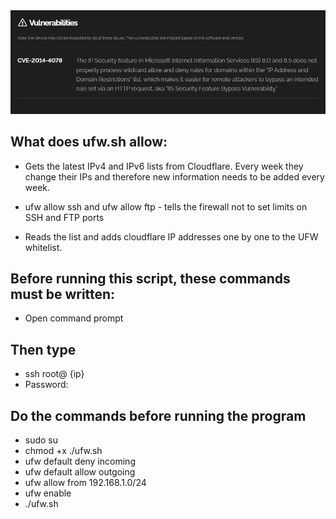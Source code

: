 <div align="center"><img src="image.PNG" /></div>

## What does ufw.sh allow:
* Gets the latest IPv4 and IPv6 lists from Cloudflare. Every week they change their IPs and therefore new information needs to be added every week.

* ufw allow ssh and ufw allow ftp - tells the firewall not to set limits on SSH and FTP ports

* Reads the list and adds cloudflare IP addresses one by one to the UFW whitelist.


## Before running this script, these commands must be written:
* Open command prompt 
## Then type 
* ssh root@ {ip} 
* Password: 

## Do the commands before running the program
* sudo su
* chmod +x ./ufw.sh 
* ufw default deny incoming
* ufw default allow outgoing
* ufw allow from 192.168.1.0/24
* ufw enable
* ./ufw.sh
